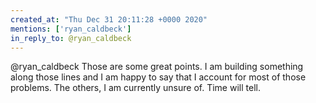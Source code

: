 ```yaml
---
created_at: "Thu Dec 31 20:11:28 +0000 2020"
mentions: ['ryan_caldbeck']
in_reply_to: @ryan_caldbeck
---
```


@ryan_caldbeck Those are some great points. I am building something along those lines and I am happy to say that I account for most of those problems. The others, I am currently unsure of. Time will tell.